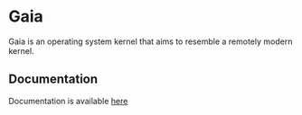 # Gaia

Gaia is an operating system kernel that aims to resemble a remotely modern kernel.


## Documentation

Documentation is available [here](https://nyx-os.github.io/gaia/)
